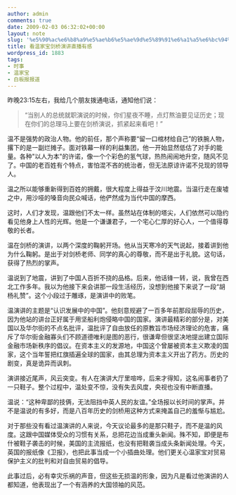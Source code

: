 ```yaml
---
author: admin
comments: true
date: 2009-02-03 06:32:02+00:00
layout: note
slug: '%e5%90%ac%e6%b8%a9%e5%ae%b6%e5%ae%9d%e5%89%91%e6%a1%a5%e6%bc%94%e8%ae%b2%e6%9c%89%e6%84%9f'
title: 看温家宝剑桥演讲直播有感
wordpress_id: 1883
tags:
- 时事
- 温家宝
- 白板报报道
---
```


昨晚23:15左右，我给几个朋友拨通电话，通知他们说：

>“当别人的总统就职演说的时候，你们星夜不睡，点灯熬油要见证历史；现在你们的总理马上要在剑桥演说，抓紧起来看吧！”

温不是强势的政治人物。他的前任，那个声称要“留一口棺材给自己”的铁腕人物，撂下的是一副烂摊子。面对铁幕一样的利益集团，他一开始显然低估了对手的能量。各种"以人为本"的许诺，像一个个彩色的氢气球，热热闹闹地升空，随风不见了。中国的老百姓有个特点，害怕混不吝的统治者，但无法原谅许诺不兑现的领导人。

温之所以能够重新得到百姓的拥戴，很大程度上得益于汶川地震。当温行走在废墟之中，用沙哑的嗓音向民众喊话，他俨然成为当代中国的摩西。

这时，人们才发现，温跟他们不太一样。虽然站在体制的塔尖，人们依然可以隐约看见他身上人性的光辉。他是一个谦谦君子，一个宅心仁厚的好心人，一个值得尊敬的长者。

温在剑桥的演讲，以两个深度的鞠躬开场。他从当天寒冷的天气说起，接着讲到他为什么鞠躬。是出于对剑桥老师、同学的真心的尊敬，而不是出于礼貌。这句话，获得了热烈的掌声。

温说到了地震，讲到了中国人百折不挠的品格。后来，他话锋一转，说，我曾在西北工作多年。我以为他接下来会讲那一段生活经历，没想到他接下来说了一段“胡杨礼赞”。这个小段过于雕琢，是演讲中的败笔。

温演讲的主题是“认识发展中的中国”。他刻意规避了一百多年前那段屈辱的历史，因为他站的讲台正好属于用坚船利炮侵略中国的国家。演讲最精彩的部分是，对美国以及华尔街的不点名批评，温批评了自由放任的原教旨市场经济理论的危害，痛斥了华尔街金融寡头们不顾道德唯利是图的恶行，很谦卑但很坚决地提出建立国际金融市场新秩序的倡议。在资本主义的发源地，中国这个曾屡被资本主义欺凌的国家，这个当年誓把红旗插遍全球的国家，由其总理为资本主义开出了药方。历史的剧变，真是诡异而讽刺。

演讲接近尾声，风云突变。有人在演讲大厅里喧哗，后来才得知，这名闹事者扔了一只鞋子。整个过程中，温处变不惊，没有失去风度，央视也没有中断直播。



温说：“这种卑鄙的技俩，无法阻挡中英人民的友谊。”全场报以长时间的掌声。并不是温说的有多好，而是八百年历史的剑桥用这种方式来掩盖自己的羞惭与尴尬。

对于那些没有看过温演讲的人来说，今天议论最多的是那只鞋子，而不是温的风度。这跟中国媒体受众的习惯有关系，总把花边当成重头新闻。殊不知，即便是布什被鞋子袭击的时候，美国的主流报纸，也没有把鞋袭当成头条新闻处理。今天，英国的报纸像《卫报》，也把此事当成一个小插曲处理。他们更关心温家宝对贸易保护主义的批判和对自由贸易的倡导。

此事过后，必有幸灾乐祸的声音，但这些无损温的形象，因为凡是看过他演讲的人都知道，他表现出了一个有涵养的大国领袖的风范。
